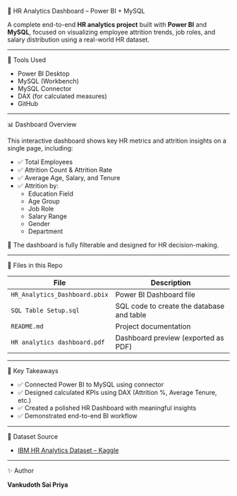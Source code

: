 
💼 HR Analytics Dashboard – Power BI + MySQL

A complete end-to-end **HR analytics project** built with **Power BI** and **MySQL**, focused on visualizing employee attrition trends, job roles, and salary distribution using a real-world HR dataset.

---

🔧 Tools Used

- Power BI Desktop
- MySQL (Workbench)
- MySQL Connector
- DAX (for calculated measures)
- GitHub

---

📊 Dashboard Overview

This interactive dashboard shows key HR metrics and attrition insights on a single page, including:

- ✅ Total Employees
- ✅ Attrition Count & Attrition Rate
- ✅ Average Age, Salary, and Tenure
- ✅ Attrition by:
  - Education Field
  - Age Group
  - Job Role
  - Salary Range
  - Gender
  - Department

📍 The dashboard is fully filterable and designed for HR decision-making.

---

📁 Files in this Repo

| File | Description |
|------|-------------|
| `HR_Analytics_Dashboard.pbix` | Power BI Dashboard file |
| `SQL Table Setup.sql` | SQL code to create the database and table |
| `README.md` | Project documentation |
| `HR analytics dashboard.pdf` | Dashboard preview (exported as PDF) |

---

🧠 Key Takeaways

- ✅ Connected Power BI to MySQL using connector
- ✅ Designed calculated KPIs using DAX (Attrition %, Average Tenure, etc.)
- ✅ Created a polished HR Dashboard with meaningful insights
- ✅ Demonstrated end-to-end BI workflow

---

📌 Dataset Source

- [IBM HR Analytics Dataset – Kaggle](https://www.kaggle.com/datasets/pavansubhasht/ibm-hr-analytics-attrition-dataset)

---

✨ Author

**Vankudoth Sai Priya**  



